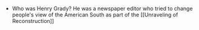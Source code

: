 - Who was Henry Grady?
	He was a newspaper editor who tried to change people's view of the American South as part of the [[Unraveling of Reconstruction]]